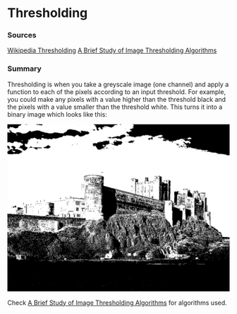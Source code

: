 # Thresholding
### Sources
[Wikipedia Thresholding](https://en.wikipedia.org/wiki/Thresholding_(image_processing))  
[A Brief Study of Image Thresholding Algorithms](https://en.wikipedia.org/wiki/Thresholding_(image_processing))

### Summary
Thresholding is when you take a greyscale image (one channel) and apply a function to each of the pixels according to an
input threshold. For example, you could make any pixels with a value higher than the threshold black and the pixels with
a value smaller than the threshold white. This turns it into a binary image which looks like this:

![Binary Image](threshold.png)

Check [A Brief Study of Image Thresholding Algorithms](https://en.wikipedia.org/wiki/Thresholding_(image_processing))
for algorithms used. 